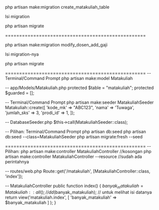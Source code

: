 php artisan make:migration create_matakuliah_table

Isi migration

php artisan migrate

==================================================

php artisan make:migration modify_dosen_add_gaji

Isi migration-nya

php artisan migrate


==================================================
-- Terminal/Command Prompt
php artisan make:model Matakuliah

-- app/Models/Matakuliah.php
protected $table = "matakuliah";
protected $guarded = [];

-- Terminal/Command Prompt
php artisan make:seeder MatakuliahSeeder
Matakuliah::create([
            'kode_mk' => "ABC123",
            'nama' => 'Tuwaga',
            'jumlah_sks' => 3,
            'prodi_id' => 1,
        ]);

-- DatabaseSeeder.php
$this->call(MatakuliahSeeder::class);

-- Pilihan: Terminal/Command Prompt
php artisan db:seed
php artisan db:seed --class=MatakuliahSeeder
php artisan migrate:fresh --seed

==================================================
-- Pilihan:
php artisan make:controller MatakuliahController //kosongan
php artisan make:controller MatakuliahController --resource //sudah ada perintahnya

-- routes/web.php
Route::get('/matakuliah', [MatakuliahController::class, 'index']);

-- MatakuliahController
public function index()
{
    $banyak_matakuliah = Matakuliah::all();
    // dd($banyak_matakuliah); // untuk melihat isi datanya
    return view('matakuliah.index',
        [
            'banyak_matakuliah' => $banyak_matakuliah
        ]
    );
}
